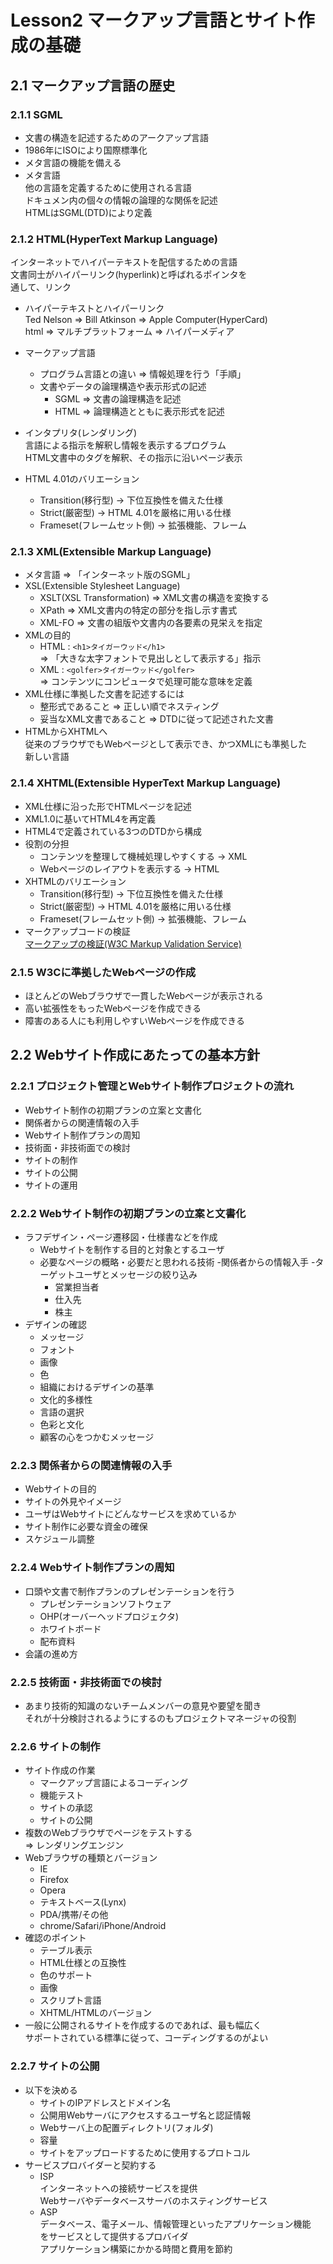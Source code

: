 # Lesson2 マークアップ言語とサイト作成の基礎

## 2.1 マークアップ言語の歴史

### 2.1.1 SGML

- 文書の構造を記述するためのアークアップ言語  
- 1986年にISOにより国際標準化  
- メタ言語の機能を備える  
- メタ言語  
他の言語を定義するために使用される言語  
ドキュメン内の個々の情報の論理的な関係を記述  
HTMLはSGML(DTD)により定義

### 2.1.2 HTML(HyperText Markup Language)

インターネットでハイパーテキストを配信するための言語  
文書同士がハイパーリンク(hyperlink)と呼ばれるポインタを  
通して、リンク

- ハイパーテキストとハイパーリンク  
Ted Nelson => Bill Atkinson => Apple Computer(HyperCard)  
html => マルチプラットフォーム => ハイパーメディア

- マークアップ言語
	- プログラム言語との違い => 情報処理を行う「手順」
	- 文書やデータの論理構造や表示形式の記述
		- SGML => 文書の論理構造を記述
		- HTML => 論理構造とともに表示形式を記述

- インタプリタ(レンダリング)  
言語による指示を解釈し情報を表示するプログラム  
HTML文書中のタグを解釈、その指示に沿いページ表示

- HTML 4.01のバリエーション
	- Transition(移行型) -> 下位互換性を備えた仕様
	- Strict(厳密型) -> HTML 4.01を厳格に用いる仕様
	- Frameset(フレームセット側) -> 拡張機能、フレーム

### 2.1.3 XML(Extensible Markup Language)

- メタ言語 => 「インターネット版のSGML」
- XSL(Extensible Stylesheet Language) 
	- XSLT(XSL Transformation) => XML文書の構造を変換する
	- XPath => XML文書内の特定の部分を指し示す書式
	- XML-FO => 文書の組版や文書内の各要素の見栄えを指定
- XMLの目的
	- HTML : ```<h1>タイガーウッド</h1>```  
	=> 「大きな太字フォントで見出しとして表示する」指示
	- XML : ```<golfer>タイガーウッド</golfer>```  
	=> コンテンツにコンピュータで処理可能な意味を定義
- XML仕様に準拠した文書を記述するには
	- 整形式であること => 正しい順でネスティング
	- 妥当なXML文書であること => DTDに従って記述された文書
- HTMLからXHTMLへ  
従来のブラウザでもWebページとして表示でき、かつXMLにも準拠した  
新しい言語

### 2.1.4 XHTML(Extensible HyperText Markup Language)

- XML仕様に沿った形でHTMLページを記述
- XML1.0に基いてHTML4を再定義
- HTML4で定義されている3つのDTDから構成
- 役割の分担
	- コンテンツを整理して機械処理しやすくする -> XML
	- Webページのレイアウトを表示する -> HTML
- XHTMLのバリエーション
	- Transition(移行型) -> 下位互換性を備えた仕様
	- Strict(厳密型) -> HTML 4.01を厳格に用いる仕様
	- Frameset(フレームセット側) -> 拡張機能、フレーム
- マークアップコードの検証  
<a href="https://validator.w3.org/" target='_blank'>マークアップの検証(W3C Markup Validation Service)</a>

### 2.1.5 W3Cに準拠したWebページの作成

- ほとんどのWebブラウザで一貫したWebページが表示される
- 高い拡張性をもったWebページを作成できる
- 障害のある人にも利用しやすいWebページを作成できる

## 2.2 Webサイト作成にあたっての基本方針

### 2.2.1 プロジェクト管理とWebサイト制作プロジェクトの流れ

- Webサイト制作の初期プランの立案と文書化
- 関係者からの関連情報の入手
- Webサイト制作プランの周知
- 技術面・非技術面での検討
- サイトの制作
- サイトの公開
- サイトの運用

### 2.2.2 Webサイト制作の初期プランの立案と文書化

- ラフデザイン・ページ遷移図・仕様書などを作成
	- Webサイトを制作する目的と対象とするユーザ
	- 必要なページの概略・必要だと思われる技術
-関係者からの情報入手
	-ターゲットユーザとメッセージの絞り込み 
		- 営業担当者
		- 仕入先
		- 株主
- デザインの確認
	- メッセージ
	- フォント
	- 画像
	- 色
	- 組織におけるデザインの基準
	- 文化的多様性
	- 言語の選択
	- 色彩と文化
	- 顧客の心をつかむメッセージ

### 2.2.3 関係者からの関連情報の入手

- Webサイトの目的
- サイトの外見やイメージ
- ユーザはWebサイトにどんなサービスを求めているか
- サイト制作に必要な資金の確保
- スケジュール調整

### 2.2.4 Webサイト制作プランの周知

- 口頭や文書で制作プランのプレゼンテーションを行う
	- プレゼンテーションソフトウェア
	- OHP(オーバーヘッドプロジェクタ)
	- ホワイトボード
	- 配布資料
- 会議の進め方

### 2.2.5 技術面・非技術面での検討

- あまり技術的知識のないチームメンバーの意見や要望を聞き  
それが十分検討されるようにするのもプロジェクトマネージャの役割

### 2.2.6 サイトの制作

- サイト作成の作業
	- マークアップ言語によるコーディング
	- 機能テスト
	- サイトの承認
	- サイトの公開
- 複数のWebブラウザでページをテストする  
=> レンダリングエンジン
- Webブラウザの種類とバージョン
	- IE
	- Firefox
	- Opera
	- テキストベース(Lynx)
	- PDA/携帯/その他
	- chrome/Safari/iPhone/Android
- 確認のポイント
	- テーブル表示
	- HTML仕様との互換性
	- 色のサポート
	- 画像
	- スクリプト言語
	- XHTML/HTMLのバージョン
- 一般に公開されるサイトを作成するのであれば、最も幅広く  
サポートされている標準に従って、コーディングするのがよい

### 2.2.7 サイトの公開

- 以下を決める
	- サイトのIPアドレスとドメイン名
	- 公開用Webサーバにアクセスするユーザ名と認証情報
	- Webサーバ上の配置ディレクトリ(フォルダ)
	- 容量
	- サイトをアップロードするために使用するプロトコル
- サービスプロバイダーと契約する
	- ISP  
	インターネットへの接続サービスを提供  
	Webサーバやデータベースサーバのホスティングサービス
	- ASP  
	データベース、電子メール、情報管理といったアプリケーション機能  
	をサービスとして提供するプロバイダ  
	アプリケーション構築にかかる時間と費用を節約